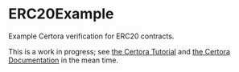 # ERC20Example

Example Certora verification for ERC20 contracts.

This is a work in progress; see [the Certora Tutorial][tutorial] and
[the Certora Documentation][docs] in the mean time.

[tutorial]: https://github.com/Certora/Tutorials
[docs]: https://docs.certora.com/


